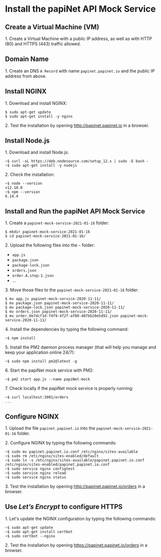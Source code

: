 # Install the papiNet API Mock Service

## Create a Virtual Machine (VM)

1\. Create a Virtual Machine with a public IP address, as well as with HTTP (80) and HTTPS (443) traffic allowed.

## Domain Name

1\. Create an DNS `A Record` with name `papinet.papinet.io` and the public IP address from above.

## Install NGINX

1\. Download and install NGINX:

```text
$ sudo apt-get update
$ sudo apt-get install -y nginx
```

2\. Test the installation by opening <http://papinet.papinet.io> in a browser.

## Install Node.js

1\. Download and install Node.js:

```text
~$ curl -sL https://deb.nodesource.com/setup_12.x | sudo -E bash -
~$ sudo apt-get install -y nodejs
```

2\. Check the installation:

```text
~$ node --version
v12.18.0
~$ npm --version
6.14.4
```

## Install and Run the papiNet API Mock Service

1\. Create a `papinet-mock-service-2021-01-16` folder:

```text
$ mkdir papinet-mock-service-2021-01-16
$ cd papinet-mock-service-2021-01-16/
```

2\. Upload the following files into the `~` folder:

* `app.js`
* `package.json`
* `package-lock.json`
* `orders.json`
* `order.A.step-1.json`
* ...

3\. Move those files to the `papinet-mock-service-2021-01-16` folder:

```text
$ mv app.js papinet-mock-service-2020-11-11/
$ mv package.json papinet-mock-service-2020-11-11/
$ mv package-lock.json papinet-mock-service-2020-11-11/
$ mv orders.json papinet-mock-service-2020-11-11/
$ mv order.0e7dcf1d-f4f9-4f2f-af00-407bb20e5d92.json papinet-mock-service-2020-11-11/
```

4\. Install the dependencies by typing the following command:

```text
~$ npm install
```

5\. Install the PM2 daemon process manager (that will help you manage and keep your application online 24/7):

```text
~$ sudo npm install pm2@latest -g
```

6\. Start the papiNet mock service with PM2:

```text
~$ pm2 start app.js --name papiNet-mock
```

7\. Check locally if the papiNet mock service is properly running:

```text
~$ curl localhost:3001/orders
...
```

## Configure NGINX

1\. Upload the file `papinet.papinet.io` into the `papinet-mock-service-2021-01-16` folder.

2\. Configure NGINX by typing the following commands:

```text
~$ sudo mv papinet.papinet.io.conf /etc/nginx/sites-available
~$ sudo rm /etc/nginx/sites-enabled/default
~$ sudo ln -s /etc/nginx/sites-available/papinet.papinet.io.conf /etc/nginx/sites-enabled/papinet.papinet.io.conf
~$ sudo service nginx configtest
~$ sudo service nginx reload
~$ sudo service nginx status
```

3\. Test the installation by opening <http://papinet.papinet.io/orders> in a browser.

## Use _Let’s Encrypt_ to configure HTTPS

1\. Let's update the NGINX configuration by typing the following commands:

```text
~$ sudo apt-get update
~$ sudo apt-get install certbot
~$ sudo certbot --nginx
```

2\. Test the installation by opening <https://papinet.papinet.io/orders> in a browser.
